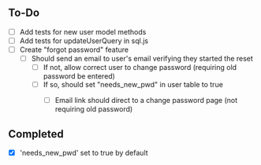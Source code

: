 ## To-Do
- [ ] Add tests for new user model methods
- [ ] Add tests for updateUserQuery in sql.js
- [ ] Create "forgot password" feature 
  - [ ] Should send an email to user's email verifying they started the reset
    - [ ] If not, allow correct user to change password (requiring old password be entered)
    - [ ] If so, should set "needs_new_pwd" in user table to true
      - [ ] Email link should direct to a change password page (not requiring old password)


## Completed
- [x] 'needs_new_pwd' set to true by default